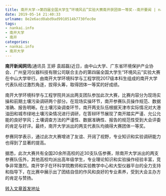```yaml
---
title: 南开大学->第四届全国大学生“环境风云”实验大赛南开获团体一等奖--南开要闻 | nankai.info
date: 2019-05-14 21:40:33
urlname: 8e2e6acd0abd9ad9910514b7730fec0e
tags: 
- nankai.info
- 南开大学
- 南开
categories:
- nankai.info
- 南开大学
---
```



**南开新闻网讯**(通讯员 王婷 袁超磊)近日，由中山大学、广东省环境保护产业协会、广州皇河仪器科技有限公司联合主办的第四届全国大学生“环境风云”实验大赛在中山大学举行。由南开大学环境科学与工程学院2017级本科生组成的南开大学代表队经过激烈角逐，拔得头筹，取得团体一等奖的好成绩。

南开大学环境科学与工程学院共派出两支团队参加此次大赛，比赛内容分为现场实操和前期土壤污染调研两个部分。在现场实操环节，南开参赛队员操作规范、数据准确、报告明晰。在土壤污染调查环节，南开两支队伍根据天津市实际情况对大港油田和城市绿地土壤污染情况进行调研，在答辩环节展现了南开踏实严谨、允公允能的良好学风；土壤调查方法的严谨性、数据准确性、报告的规范性受到大会评委的肯定与好评。最终，南开大学派出的两支代表队均摘得大赛团体一等奖。

参赛同学表示，通过此次大赛增进了友谊、开阔了视野，专业知识和实验调研能力也得到了显著的提高。

据悉，此次大赛共有全国20余所高校的近30支队伍参赛，除南开大学派出的两支参赛队伍外，其他高校均派出高年级学生，专业理论知识和实验操作经验丰富，竞争非常激烈。南开学子在环科学院教师和实验教学中心和大型仪器平台的全力支持和指导下，在比赛中展示出了团结自信的作风和良好的专业素养，受到大会主办方的肯定与赞扬。





[转入文章首发地址](http://news.nankai.edu.cn/nkyw/system/2019/05/14/000451357.shtml)